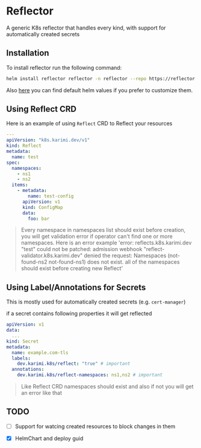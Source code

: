 # Reflector

 A generic K8s reflector that handles every kind, with support for automatically created secrets


## Installation

To install reflector run the following command:

```bash
helm install reflector reflector -n reflector --repo https://reflector.karimi.dev --create-namespace
```

Also [here](./charts/reflector/values.yaml) you can find default helm values if you prefer to customize them.

## Using Reflect CRD

Here is an example of using `Reflect` CRD to Reflect your resources

```yaml
---
apiVersion: "k8s.karimi.dev/v1"
kind: Reflect
metadata:
  name: test
spec:
  namespaces:
    - ns1
    - ns2
  items:
    - metadata:
        name: test-config
      apiVersion: v1
      kind: ConfigMap
      data:
        foo: bar
```

> Every namespace in namespaces list should exist before creation, you will get validation error if operator can't find one or more namespaces. Here is an error example 'error: reflects.k8s.karimi.dev "test" could not be patched: admission webhook "reflect-validator.k8s.karimi.dev" denied the request: Namespaces (not-found-ns2 not-found-ns1) does not exist. all of the namespaces should exist before creating new Reflect'


## Using Label/Annotations for Secrets

This is mostly used for automatically created secrets (e.g. `cert-manager`)

if a secret contains following properties it will get reflected

```yaml
apiVersion: v1
data:
  ...
kind: Secret
metadata:
  name: example.com-tls
  labels:
    dev.karimi.k8s/reflect: "true" # important
  annotations:
    dev.karimi.k8s/reflect-namespaces: ns1,ns2 # important
```

> Like Reflect CRD namespaces should exist and also if not you will get an error like that


## TODO

- [ ] Support for watcing created resources to block changes in them
- [x] HelmChart and deploy guid


